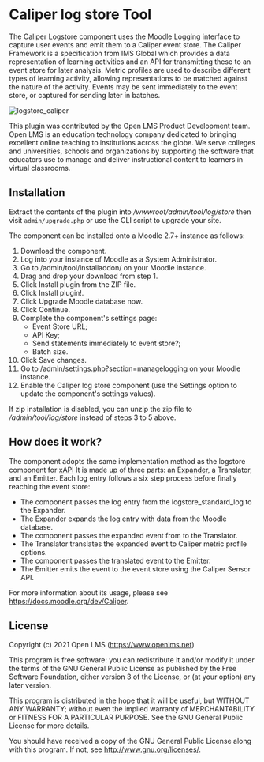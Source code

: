 # Caliper log store Tool
The Caliper Logstore component uses the Moodle Logging interface 
to capture user events and emit them to a Caliper event store. 
The Caliper Framework is a specification from IMS Global which 
provides a data representation of learning activities and an API
for transmitting these to an event store for later analysis. 
Metric profiles are used to describe different types of learning
activity, allowing representations to be matched against the 
nature of the activity. Events may be sent immediately to the
event store, or captured for sending later in batches.

![logstore_caliper](https://moodle.org/pluginfile.php/50/local_plugins/plugin_screenshots/1674/logstore_caliper.png)

This plugin was contributed by the Open LMS Product Development team. Open LMS is an education technology company
dedicated to bringing excellent online teaching to institutions across the globe.  We serve colleges and universities,
schools and organizations by supporting the software that educators use to manage and deliver instructional content to
learners in virtual classrooms.

## Installation
Extract the contents of the plugin into _/wwwroot/admin/tool/log/store_ then visit `admin/upgrade.php` or use the CLI script to upgrade your site.

The component can be installed onto a Moodle 2.7+ instance as follows:

1. Download the component.
2. Log into your instance of Moodle as a System Administrator.
3. Go to /admin/tool/installaddon/ on your Moodle instance.
4. Drag and drop your download from step 1.
5. Click Install plugin from the ZIP file.
6. Click Install plugin!.
7. Click Upgrade Moodle database now.
8. Click Continue.
9. Complete the component's settings page:
    * Event Store URL;
    * API Key;
    * Send statements immediately to event store?;
    * Batch size.
10. Click Save changes.
11. Go to /admin/settings.php?section=managelogging on your Moodle instance.
12. Enable the Caliper log store component (use the Settings option to update the component's settings values).

If zip installation is disabled, you can unzip the zip file to _/admin/tool/log/store_ instead of steps 3 to 5 above.

## How does it work?
The component adopts the same implementation method as the logstore component for [xAPI](https://moodle.org/plugins/logstore_xapi)
It is made up of three parts: an [Expander](https://moodle.org/plugins/logstore_xapi), a Translator, and an Emitter. 
Each log entry follows a six step process before finally reaching the event store:

* The component passes the log entry from the logstore_standard_log to the Expander.
* The Expander expands the log entry with data from the Moodle database.
* The component passes the expanded event from to the Translator.
* The Translator translates the expanded event to Caliper metric profile options.
* The component passes the translated event to the Emitter.
* The Emitter emits the event to the event store using the Caliper Sensor API.

For more information about its usage, please see https://docs.moodle.org/dev/Caliper.

## License
Copyright (c) 2021 Open LMS (https://www.openlms.net)

This program is free software: you can redistribute it and/or modify it under
the terms of the GNU General Public License as published by the Free Software
Foundation, either version 3 of the License, or (at your option) any later
version.

This program is distributed in the hope that it will be useful, but WITHOUT ANY
WARRANTY; without even the implied warranty of MERCHANTABILITY or FITNESS FOR A
PARTICULAR PURPOSE.  See the GNU General Public License for more details.

You should have received a copy of the GNU General Public License along with
this program.  If not, see <http://www.gnu.org/licenses/>.